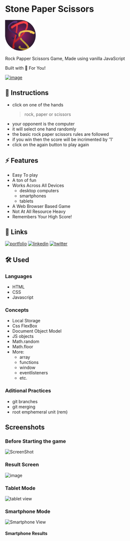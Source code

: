 # Stone Paper Scissors

<img src="assets/logo.png" alt="logo" width="100"/>

Rock Papper Scissors Game,
Made using vanilla JavaScript

Built with 🤍 For You!

<a href="https://kushagra-aa.github.io/StonePaperScissors/">![image](https://user-images.githubusercontent.com/68841296/135712331-a595d2b9-1728-424d-b2ae-669a361c83cf.png)
</a>

## 📃 Instructions

- click on one of the hands
  > rock, paper or scissors
- your opponent is the computer
- it will select one hand randomly
- the basic rock paper scissors rules are followed
- if you win then the score will be incrimented by '1'
- click on the again button to play again

## ⚡ Features

- Easy To play
- A ton of fun
- Works Across All Devices
  - desktop computers
  - smartphones
  - tablets
- A Web Browser Based Game
- Not At All Resource Heavy
- Remembers Your High Score!

## 🔗 Links

[![portfolio](https://img.shields.io/badge/my_portfolio-000?style=for-the-badge&logo=ko-fi&logoColor=white)](https://kushagra-aa.github.io/portfolio/)
[![linkedin](https://img.shields.io/badge/linkedin-0A66C2?style=for-the-badge&logo=linkedin&logoColor=white)](https://www.linkedin.com/in/kushagra-aa/)
[![twitter](https://img.shields.io/badge/twitter-1DA1F2?style=for-the-badge&logo=twitter&logoColor=white)](https://twitter.com/a_kushagraa)

## 🛠 Used

### Languages

- HTML
- CSS
- Javascript

### Concepts

- Local Storage
- Css FlexBox
- Document Object Model
- JS objects
- Math.random
- Math.floor
- More:
  - array
  - functions
  - window
  - eventlisteners
  - etc.

### Aditional Practices

- git branches
- git merging
- root emphemeral unit (rem)

## Screenshots

### Before Starting the game

![ScreenShot](https://user-images.githubusercontent.com/68841296/135712217-5fafc8f3-c9cd-4d12-85b5-f16bf123295f.png)

### Result Screen

![image](https://user-images.githubusercontent.com/68841296/135713261-1eb43eec-8105-4317-a4b4-82e9a7732438.png)

### Tablet Mode

![tablet view](https://user-images.githubusercontent.com/68841296/135728952-e66c329e-8204-44d2-a5eb-9aa83f54aeea.png)

### Smartphone Mode

![Smartphone View](https://user-images.githubusercontent.com/68841296/135728955-e5a6aea0-ed3b-4fd0-8c67-3d9d06c415b7.png)

#### Smartphone Results
